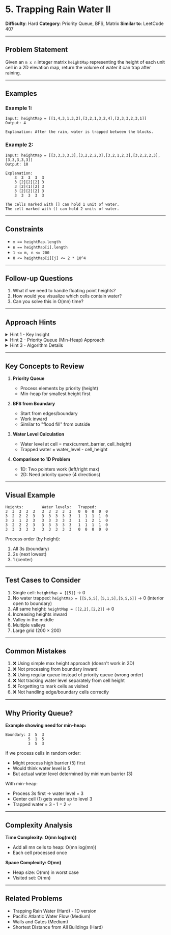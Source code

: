 # 5. Trapping Rain Water II

**Difficulty**: Hard
**Category**: Priority Queue, BFS, Matrix
**Similar to**: LeetCode 407

---

## Problem Statement

Given an `m x n` integer matrix `heightMap` representing the height of each unit cell in a 2D elevation map, return the volume of water it can trap after raining.

---

## Examples

### Example 1:
```
Input: heightMap = [[1,4,3,1,3,2],[3,2,1,3,2,4],[2,3,3,2,3,1]]
Output: 4

Explanation: After the rain, water is trapped between the blocks.
```

### Example 2:
```
Input: heightMap = [[3,3,3,3,3],[3,2,2,2,3],[3,2,1,2,3],[3,2,2,2,3],[3,3,3,3,3]]
Output: 10

Explanation:
    3  3  3  3  3
    3 [2][2][2] 3
    3 [2](1)[2] 3
    3 [2][2][2] 3
    3  3  3  3  3

The cells marked with [] can hold 1 unit of water.
The cell marked with () can hold 2 units of water.
```

---

## Constraints

- `m == heightMap.length`
- `n == heightMap[i].length`
- `1 <= m, n <= 200`
- `0 <= heightMap[i][j] <= 2 * 10^4`

---

## Follow-up Questions

1. What if we need to handle floating point heights?
2. How would you visualize which cells contain water?
3. Can you solve this in O(mn) time?

---

## Approach Hints

<details>
<summary>Hint 1 - Key Insight</summary>

**Water flows from high to low:**
- Water trapped at cell (i,j) is determined by the **minimum barrier height** on the path to the boundary
- Like a container: water level = height of shortest wall

**Key observation:**
- Start from the boundary (walls of the container)
- Process cells from outside to inside
- Water level at interior cells is constrained by the minimum boundary height reached so far
</details>

<details>
<summary>Hint 2 - Priority Queue (Min-Heap) Approach</summary>

Similar to Dijkstra's algorithm:

1. **Initialize**: Add all boundary cells to min-heap (they can't trap water)
2. **Process**: Always pick the cell with minimum height from heap
3. **For each neighbor**:
   - If not visited:
   - Water level = max(current cell height, neighbor's height)
   - Trapped water = water level - neighbor's height
   - Add neighbor to heap with water level as priority

**Why min-heap?** Process lower barriers first (they determine water level).

Time: O(mn log(mn))
Space: O(mn)
</details>

<details>
<summary>Hint 3 - Algorithm Details</summary>

```python
def trapRainWater(heightMap):
    if not heightMap: return 0

    m, n = len(heightMap), len(heightMap[0])
    visited = set()
    heap = []

    # Add all boundary cells to heap
    for i in range(m):
        for j in range(n):
            if i == 0 or i == m-1 or j == 0 or j == n-1:
                heappush(heap, (heightMap[i][j], i, j))
                visited.add((i, j))

    water = 0
    directions = [(0,1), (1,0), (0,-1), (-1,0)]

    while heap:
        height, x, y = heappop(heap)

        # Check all neighbors
        for dx, dy in directions:
            nx, ny = x + dx, y + dy

            if 0 <= nx < m and 0 <= ny < n and (nx, ny) not in visited:
                # Water level is at least as high as current boundary
                water += max(0, height - heightMap[nx][ny])

                # Add neighbor with its effective height
                heappush(heap, (max(height, heightMap[nx][ny]), nx, ny))
                visited.add((nx, ny))

    return water
```
</details>

---

## Key Concepts to Review

1. **Priority Queue**
   - Process elements by priority (height)
   - Min-heap for smallest height first

2. **BFS from Boundary**
   - Start from edges/boundary
   - Work inward
   - Similar to "flood fill" from outside

3. **Water Level Calculation**
   - Water level at cell = max(current_barrier, cell_height)
   - Trapped water = water_level - cell_height

4. **Comparison to 1D Problem**
   - 1D: Two pointers work (left/right max)
   - 2D: Need priority queue (4 directions)

---

## Visual Example

```
Heights:        Water levels:   Trapped:
3  3  3  3  3   3  3  3  3  3   0  0  0  0  0
3  2  2  2  3   3  3  3  3  3   1  1  1  1  0
3  2  1  2  3   3  3  3  3  3   1  1  2  1  0
3  2  2  2  3   3  3  3  3  3   1  1  1  1  0
3  3  3  3  3   3  3  3  3  3   0  0  0  0  0
```

Process order (by height):
1. All 3s (boundary)
2. 2s (next lowest)
3. 1 (center)

---

## Test Cases to Consider

1. Single cell: `heightMap = [[5]]` → 0
2. No water trapped: `heightMap = [[5,5,5],[5,1,5],[5,5,5]]` → 0 (interior open to boundary)
3. All same height: `heightMap = [[2,2],[2,2]]` → 0
4. Increasing heights inward
5. Valley in the middle
6. Multiple valleys
7. Large grid (200 × 200)

---

## Common Mistakes

1. ❌ Using simple max height approach (doesn't work in 2D)
2. ❌ Not processing from boundary inward
3. ❌ Using regular queue instead of priority queue (wrong order)
4. ❌ Not tracking water level separately from cell height
5. ❌ Forgetting to mark cells as visited
6. ❌ Not handling edge/boundary cells correctly

---

## Why Priority Queue?

**Example showing need for min-heap:**
```
Boundary: 3  5  3
          5  1  5
          3  5  3
```

If we process cells in random order:
- Might process high barrier (5) first
- Would think water level is 5
- But actual water level determined by minimum barrier (3)

With min-heap:
- Process 3s first → water level = 3
- Center cell (1) gets water up to level 3
- Trapped water = 3 - 1 = 2 ✓

---

## Complexity Analysis

**Time Complexity: O(mn log(mn))**
- Add all mn cells to heap: O(mn log(mn))
- Each cell processed once

**Space Complexity: O(mn)**
- Heap size: O(mn) in worst case
- Visited set: O(mn)

---

## Related Problems

- Trapping Rain Water (Hard) - 1D version
- Pacific Atlantic Water Flow (Medium)
- Walls and Gates (Medium)
- Shortest Distance from All Buildings (Hard)
